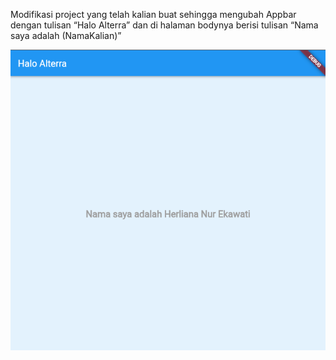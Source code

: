 Modifikasi project yang telah kalian buat sehingga mengubah Appbar dengan tulisan “Halo Alterra” dan di halaman bodynya berisi tulisan “Nama saya adalah (NamaKalian)”

![nomor.1](1.png)